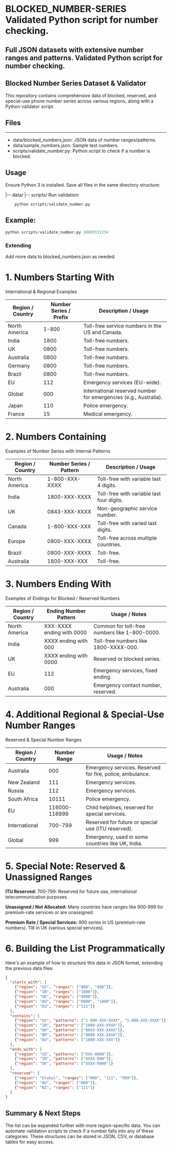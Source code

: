 # BLOCKED_NUMBER-SERIES                                                   Validated Python script for number checking.
## Full JSON datasets with extensive number ranges and patterns. Validated Python script for number checking.

##   Blocked Number Series Dataset & Validator

> 
This repository contains comprehensive data of blocked, reserved, and special-use phone number series across various regions, along with a Python validator script.

## Files

------------
- data/blocked_numbers.json: JSON data of number ranges/patterns.
- data/sample_numbers.json: Sample test numbers.
- scripts/validate_number.py: Python script to check if a number is blocked.

## Usage

Ensure Python 3 is installed.
Save all files in the same directory structure:
  
   |-- data/
   |-- scripts/
   Run validation:

```python
    python scripts/validate_number.py
```

## Example:
```python
python scripts/validate_number.py 18005551234
```
### Extending

Add more data to blocked_numbers.json as needed.


# 1. Numbers Starting With

International & Regional Examples

| Region / Country | Number Series / Prefix | Description / Usage |
|---------------------|------------------------|---------------------|
| North America | 1-800 | Toll-free service numbers in the US and Canada. |
| India | 1800 | Toll-free numbers. |
| UK | 0800 | Toll-free numbers. |
| Australia | 0800 | Toll-free numbers. |
| Germany | 0800 | Toll-free numbers. |
| Brazil | 0800 | Toll-free numbers. |
| EU | 112 | Emergency services (EU-wide). |
| Global | 000 | International reserved number for emergencies (e.g., Australia). |
| Japan | 110 | Police emergency. |
| France | 15 | Medical emergency. |

# 2. Numbers Containing

Examples of Number Series with Internal Patterns

| Region / Country | Number Series / Pattern | Description / Usage |
|---------------------|-------------------------|---------------------|
| North America | 1-800-XXX-XXXX | Toll-free with variable last 4 digits. |
| India | 1800-XXX-XXXX | Toll-free with variable last four digits. |
| UK | 0843-XXX-XXXX | Non-geographic service number. |
| Canada | 1-800-XXX-XXX | Toll-free with varied last digits. |
| Europe | 0800-XXX-XXXX | Toll-free across multiple countries. |
| Brazil | 0800-XXX-XXXX | Toll-free. |
| Australia | 1800-XXX-XXX | Toll-free. |

# 3. Numbers Ending With

Examples of Endings for Blocked / Reserved Numbers

| Region / Country | Ending Number Pattern | Usage / Notes |
|---------------------|------------------------|----------------|
| North America | XXX-XXXX ending with 0000 | Common for toll-free numbers like 1-800-0000. |
| India | XXXX ending with 000 | Toll-free numbers like 1800-XXXX-000. |
| UK | XXXX ending with 0000 | Reserved or blocked series. |
| EU | 112 | Emergency services, fixed ending. |
| Australia | 000 | Emergency contact number, reserved. |

# 4. Additional Regional & Special-Use Number Ranges

Reserved & Special Number Ranges

| Region / Country | Number Range | Usage / Notes |
|---------------------|----------------|--------------|
| Australia | 000 | Emergency services. Reserved for fire, police, ambulance. |
| New Zealand | 111 | Emergency services. |
| Russia | 112 | Emergency services. |
| South Africa | 10111 | Police emergency. |
| EU | 116000-116999 | Child helplines, reserved for special services. |
| International | 700-799 | Reserved for future or special use (ITU reserved). |
| Global | 999 | Emergency, used in some countries like UK, India. |

# 5. Special Note: Reserved & Unassigned Ranges

**ITU Reserved:**
  700-799: Reserved for future use, international telecommunication purposes.

**Unassigned / Not Allocated:**
  Many countries have ranges like 900-999 for premium-rate services or are unassigned.

**Premium Rate / Special Services:**
  900 series in US (premium-rate numbers).
  118 in UK (various special services).

# 6. Building the List Programmatically

Here's an example of how to structure this data in JSON format, extending the previous data files:

```json
{
  "starts_with": [
    {"region": "US", "ranges": ["800", "888"]},
    {"region": "IN", "ranges": ["1800"]},
    {"region": "UK", "ranges": ["0800"]},
    {"region": "AU", "ranges": ["0800", "1800"]},
    {"region": "EU", "ranges": ["112"]}
  ],
  "contains": [
    {"region": "US", "patterns": ["1-800-XXX-XXXX", "1-888-XXX-XXXX"]},
    {"region": "IN", "patterns": ["1800-XXX-XXXX"]},
    {"region": "UK", "patterns": ["0843-XXX-XXXX"]},
    {"region": "BR", "patterns": ["0800-XXX-XXXX"]},
    {"region": "AU", "patterns": ["1800-XXX-XXX"]}
  ],
  "ends_with": [
    {"region": "US", "patterns": ["XXX-0000"]},
    {"region": "IN", "patterns": ["XXXX-000"]},
    {"region": "UK", "patterns": ["XXXX-0000"]}
  ],
  "reserved": [
    {"region": "Global", "ranges": ["000", "111", "999"]},
    {"region": "AU", "ranges": ["000"]},
    {"region": "NZ", "ranges": ["111"]}
  ]
}

```

## Summary & Next Steps

  The list can be expanded further with more region-specific data.
You can automate validation scripts to check if a number falls into any of these categories.
These structures can be stored in JSON, CSV, or database tables for easy access.
